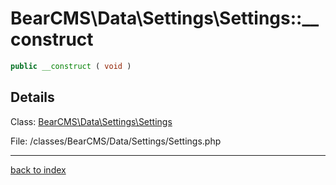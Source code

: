 # BearCMS\Data\Settings\Settings::__construct

```php
public __construct ( void )
```

## Details

Class: [BearCMS\Data\Settings\Settings](bearcms.data.settings.settings.class.md)

File: /classes/BearCMS/Data/Settings/Settings.php

---

[back to index](index.md)

